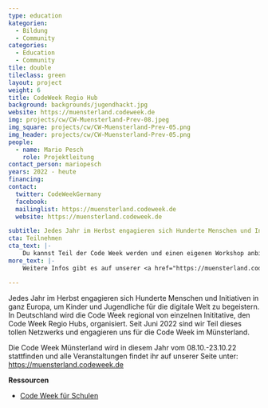 ```yaml
---
type: education
kategorien:
  - Bildung
  - Community
categories:
  - Education
  - Community
tile: double
tileclass: green
layout: project
weight: 6
title: CodeWeek Regio Hub
background: backgrounds/jugendhackt.jpg
website: https://muensterland.codeweek.de
img: projects/cw/CW-Muensterland-Prev-08.jpeg
img_square: projects/cw/CW-Muensterland-Prev-05.png
img_header: projects/cw/CW-Muensterland-Prev-05.png
people:
  - name: Mario Pesch
    role: Projektleitung
contact_person: mariopesch
years: 2022 - heute
financing:
contact:
  twitter: CodeWeekGermany
  facebook: 
  mailinglist: https://muensterland.codeweek.de
  website: https://muensterland.codeweek.de

subtitle: Jedes Jahr im Herbst engagieren sich Hunderte Menschen und Initiativen in ganz Europa, um Kinder und Jugendliche für die digitale Welt zu begeistern.
cta: Teilnehmen
cta_text: |-
    Du kannst Teil der Code Week werden und einen eigenen Workshop anbieten.  Für Sponsorings und Kooperationen freuen wir uns über eine <a href="mailto:mario.pesch@opensenselab.org">Kontaktaufnahme</a>.
more_text: |-
    Weitere Infos gibt es auf unserer <a href="https://muensterland.codeweek.de/">Website der Code Week Münsterland</a> oder auf der <a href="https://codeweek.de/">Website der Code Week Deutschland</a>.

---
```



Jedes Jahr im Herbst engagieren sich Hunderte Menschen und Initiativen in ganz Europa, um Kinder und Jugendliche für die digitale Welt zu begeistern. 
In Deutschland wird die Code Week regional von einzelnen Inititative, den Code Week Regio Hubs, organisiert.
Seit Juni 2022 sind wir Teil dieses tollen Netzwerks und engagieren uns für die Code Week im Münsterland.



Die Code Week Münsterland wird in diesem Jahr vom 08.10.-23.10.22 stattfinden und alle Veranstaltungen findet ihr auf unserer Seite unter: https://muensterland.codeweek.de




**Ressourcen**<br>
+ [Code Week für Schulen](http://www.handbuch.jugendhackt.de/) <br>


